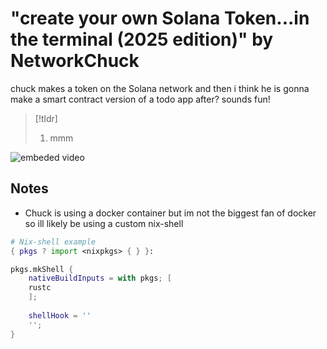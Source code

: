 # "create your own Solana Token...in the terminal (2025 edition)" by NetworkChuck
chuck makes a token on the Solana network and then i think he is gonna make a smart contract version of a todo app after? sounds fun!

>[!tldr]
>1. mmm

![embeded video](https://www.youtube.com/watch?v=L4ASwqLZVV0)

## Notes
- Chuck is using a docker container but im not the biggest fan of docker so ill likely be using a custom nix-shell

```nix
# Nix-shell example
{ pkgs ? import <nixpkgs> { } }:

pkgs.mkShell {
	nativeBuildInputs = with pkgs; [
    rustc
	];
	
	shellHook = ''
	'';
}
```